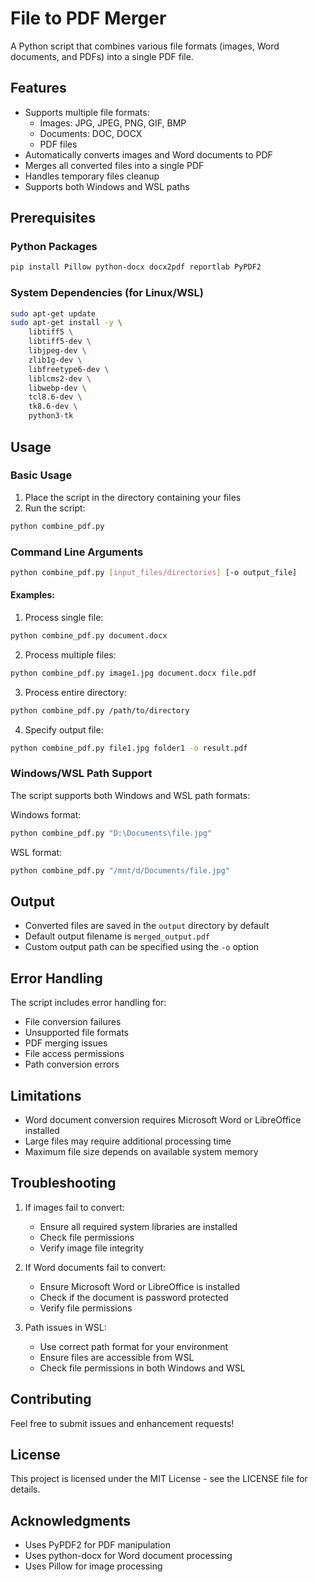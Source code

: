 # File to PDF Merger

A Python script that combines various file formats (images, Word documents, and PDFs) into a single PDF file.

## Features

- Supports multiple file formats:
  - Images: JPG, JPEG, PNG, GIF, BMP
  - Documents: DOC, DOCX
  - PDF files
- Automatically converts images and Word documents to PDF
- Merges all converted files into a single PDF
- Handles temporary files cleanup
- Supports both Windows and WSL paths

## Prerequisites

### Python Packages
```bash
pip install Pillow python-docx docx2pdf reportlab PyPDF2
```

### System Dependencies (for Linux/WSL)
```bash
sudo apt-get update
sudo apt-get install -y \
    libtiff5 \
    libtiff5-dev \
    libjpeg-dev \
    zlib1g-dev \
    libfreetype6-dev \
    liblcms2-dev \
    libwebp-dev \
    tcl8.6-dev \
    tk8.6-dev \
    python3-tk
```

## Usage

### Basic Usage
1. Place the script in the directory containing your files
2. Run the script:
```bash
python combine_pdf.py
```

### Command Line Arguments
```bash
python combine_pdf.py [input_files/directories] [-o output_file]
```

#### Examples:

1. Process single file:
```bash
python combine_pdf.py document.docx
```

2. Process multiple files:
```bash
python combine_pdf.py image1.jpg document.docx file.pdf
```

3. Process entire directory:
```bash
python combine_pdf.py /path/to/directory
```

4. Specify output file:
```bash
python combine_pdf.py file1.jpg folder1 -o result.pdf
```

### Windows/WSL Path Support

The script supports both Windows and WSL path formats:

Windows format:
```bash
python combine_pdf.py "D:\Documents\file.jpg"
```

WSL format:
```bash
python combine_pdf.py "/mnt/d/Documents/file.jpg"
```

## Output

- Converted files are saved in the `output` directory by default
- Default output filename is `merged_output.pdf`
- Custom output path can be specified using the `-o` option

## Error Handling

The script includes error handling for:
- File conversion failures
- Unsupported file formats
- PDF merging issues
- File access permissions
- Path conversion errors

## Limitations

- Word document conversion requires Microsoft Word or LibreOffice installed
- Large files may require additional processing time
- Maximum file size depends on available system memory

## Troubleshooting

1. If images fail to convert:
   - Ensure all required system libraries are installed
   - Check file permissions
   - Verify image file integrity

2. If Word documents fail to convert:
   - Ensure Microsoft Word or LibreOffice is installed
   - Check if the document is password protected
   - Verify file permissions

3. Path issues in WSL:
   - Use correct path format for your environment
   - Ensure files are accessible from WSL
   - Check file permissions in both Windows and WSL

## Contributing

Feel free to submit issues and enhancement requests!

## License

This project is licensed under the MIT License - see the LICENSE file for details.

## Acknowledgments

- Uses PyPDF2 for PDF manipulation
- Uses python-docx for Word document processing
- Uses Pillow for image processing